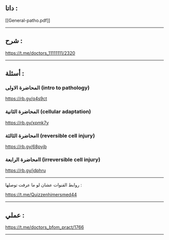 ##  داتا :

[[General-patho.pdf]]

---
## شرح :

https://t.me/doctors_11111111/2320

---
## أسئلة :

### المحاضرة الاولى (intro to pathology)

https://rb.gy/q4s9ct
### المحاضرة الثانية (cellular adaptation)

https://rb.gy/xpmk7y
### اامحاضرة الثالثة (reversible cell injury)

https://rb.gy/68pyjb
### اامحاضرة الرابعة (irreversible cell injury)

https://rb.gy/jdphru

---

 روابط القنوات عشان لو ما عرفت توصلها :
 
https://t.me/Quizzenhimersmed44

---
## عملي :

https://t.me/doctors_bfom_pract/1766

---
